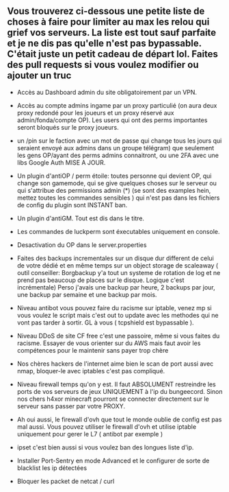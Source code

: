 ## Vous trouverez ci-dessous une petite liste de choses à faire pour limiter au max les relou qui grief vos serveurs. La liste est tout sauf parfaite et je ne dis pas qu'elle n'est pas bypassable. C'était juste un petit cadeau de départ lol. Faites des pull requests si vous voulez modifier ou ajouter un truc

- Accès au Dashboard admin du site obligatoirement par un VPN.

- Accès au compte admins ingame par un proxy particulié (on aura deux proxy redondé pour les joueurs et un proxy réservé aux admin/fonda/compte OP). Les users qui ont des perms importantes seront bloqués sur le proxy joueurs.

- un /pin sur le faction avec un mot de passe qui change tous les jours qui seraient envoyé aux admins dans un groupe télégram) que seulement les gens OP/ayant des perms admins connaitront, ou une 2FA avec une libs Google Auth MISE A JOUR.

- Un plugin d'antiOP / perm étoile: toutes personne qui devient OP, qui change son gamemode, qui se give quelques choses sur le serveur ou qui s'attribue des permissions admin (*) (se sont des examples hein, mettez toutes les commandes sensibles ) qui n'est pas dans les fichiers de config du plugin sont INSTANT ban.

- Un plugin d'antiGM. Tout est dis dans le titre.

- Les commandes de luckperm sont éxecutables uniquement en console.

- Desactivation du OP dans le server.properties

- Faites des backups incrementales sur un disque dur different de celui de votre dédié et en même temps sur un object storage de scaleaway ( outil conseiller: Borgbackup y'a tout un systeme de rotation de log et ne prend pas beaucoup de places sur le disque. Logique c'est incrémentale) Perso j'avais une backup par heure, 2 backups par jour, une backup par semaine et une backup par mois.

- Niveau antibot vous pouvez faire du racisme sur iptable, venez mp si vous voulez le script mais c'est out to update avec les methodes qui ne vont pas tarder à sortir. GL à vous ( tcpshield est bypassable ).

- Niveau DDoS de site CF free c'est une passoire, même si vous faites du racisme. Essayer de vous orienter sur du AWS mais faut avoir les compétences pour le maintenir sans payer trop chère

- Nos chères hackers de l'internet aime bien le scan de port aussi avec nmap, bloquer-le avec iptables c'est pas compliqué.

- Niveau firewall temps qu'on y est. Il faut ABSOLUMENT restreindre les ports de vos serveurs de jeux UNIQUEMENT à l'ip du bungeecord. Sinon nos chers h4xor minecraft pourront se connecter directement sur le serveur sans passer par votre PROXY.

- Ah oui aussi, le firewall d'ovh que tout le monde oublie de config est pas mal aussi. Vous pouvez utiliser le firewall d'ovh et utilise iptable uniquement pour gerer le L7 ( antibot par exemple )

- ipset c'est bien aussi si vous voulez ban des longues liste d'ip.

- Installer Port-Sentry en mode Advanced et le configurer de sorte de blacklist les ip détectées 

- Bloquer les packet de netcat / curl
